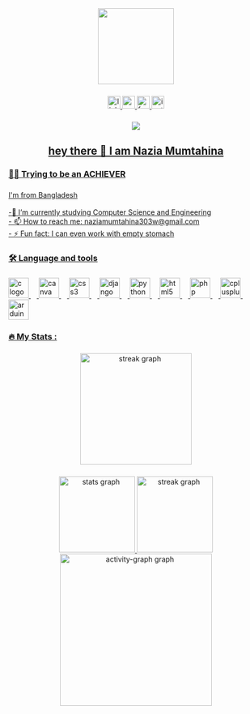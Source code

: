 <!--


Here are some ideas to get you started:

- 🔭 I’m currently working on ...
- 🌱 I’m currently learning ...
- 👯 I’m looking to collaborate on ...
- 🤔 I’m looking for help with ...
- 💬 Ask me about ...
- 📫 How to reach me: ...
- 😄 Pronouns: ...
- ⚡ Fun fact: ...
-->

<div align="center">
  <img height="150" src="https://media1.giphy.com/media/hpXdHPfFI5wTABdDx9/giphy.gif?cid=6c09b952tgqafktgtfgk90cahgg8uv1ncmfd1esyq0n9288t&ep=v1_internal_gif_by_id&rid=giphy.gif&ct=g"  />
</div>

### 

<!-- <h3 align="center">🌐 Socials:</h3> -->


<div align="center"> 
  <a href="https://linkedin.com/in/nazia-mumtahina-5b73a0309/">
  <img src="https://img.shields.io/static/v1?message=LinkedIn&logo=linkedin&label=&color=0077B5&logoColor=white&labelColor=&style=for-the-badge" height="25" alt="linkedin logo"/> 
  <a href="mailto:naziamumtahina303w@gmail.com">
  <img src="https://img.shields.io/static/v1?message=Gmail&logo=gmail&label=&color=D14836&logoColor=white&labelColor=&style=for-the-badge" height="25" alt="gmail logo"/> 
  <a href="https://facebook.com/mumtahina.moni.5"> 
  <img src="https://img.shields.io/static/v1?message=Facebook&logo=facebook&label=&color=1877F2&logoColor=white&labelColor=&style=for-the-badge" height="25" alt="facebook logo"/> 
  <a href="https://instagram.com/nazia_mumtahina_monisha">
  <img src="https://img.shields.io/static/v1?message=Instagram&logo=instagram&label=&color=E4405F&logoColor=white&labelColor=&style=for-the-badge" height="25" alt="instagram logo"/>
</div>

###

<div align="center">
  <img src="https://visitor-badge.laobi.icu/badge?page_id=naziamumtahina.naziamumtahina&left_color=blue"  />
</div>

###

<h2 align="center">hey there 👋 I am Nazia Mumtahina</h2>

###

<h3 align="left">👩‍💻  Trying to be an ACHIEVER</h3>

###

<p align="left">I'm from Bangladesh  <br><br>-🔭 I’m currently studying Computer Science and Engineering <br>- 📫 How to reach me: naziamumtahina303w@gmail.com<br>- ⚡ Fun fact: I can even work with empty stomach</p>

###

<h3 align="left">🛠 Language and tools</h3>

###

<div align="left">
  <img src="https://cdn.jsdelivr.net/gh/devicons/devicon/icons/c/c-original.svg" height="40" alt="c logo"  />
  <img width="12" />
  <img src="https://cdn.jsdelivr.net/gh/devicons/devicon/icons/canva/canva-original.svg" height="40" alt="canva logo"  />
  <img width="12" />
  <img src="https://cdn.jsdelivr.net/gh/devicons/devicon/icons/css3/css3-original.svg" height="40" alt="css3 logo"  />
  <img width="12" />
  <img src="https://cdn.jsdelivr.net/gh/devicons/devicon/icons/django/django-plain.svg" height="40" alt="django logo"  />
  <img width="12" />
  <img src="https://cdn.jsdelivr.net/gh/devicons/devicon/icons/python/python-original.svg" height="40" alt="python logo"  />
  <img width="12" />
  <img src="https://cdn.jsdelivr.net/gh/devicons/devicon/icons/html5/html5-original.svg" height="40" alt="html5 logo"  />
  <img width="12" />
  <img src="https://cdn.jsdelivr.net/gh/devicons/devicon/icons/php/php-original.svg" height="40" alt="php logo"  />
  <img width="12" />
  <img src="https://cdn.jsdelivr.net/gh/devicons/devicon/icons/cplusplus/cplusplus-original.svg" height="40" alt="cplusplus logo"  />
  <img width="12" />
  <img src="https://cdn.jsdelivr.net/gh/devicons/devicon/icons/arduino/arduino-original.svg" height="40" alt="arduino logo"  />
</div>

###

<h3 align="left">🔥   My Stats :</h3>

###

<div align="center">
  <img src="https://streak-stats.demolab.com?user=naziamumtahina&locale=en&mode=daily&theme=dark&hide_border=false&border_radius=5&order=3" height="220" alt="streak graph"  />
</div>

###

<div align="center">
  <img src="https://github-readme-stats.vercel.app/api?username=naziamumtahina&hide_title=false&hide_rank=false&show_icons=true&include_all_commits=true&count_private=true&disable_animations=false&theme=dracula&locale=en&hide_border=false&order=1" height="150" alt="stats graph"  />
  <img src="https://streak-stats.demolab.com?user=naziamumtahina&locale=en&mode=daily&theme=dracula&hide_border=false&border_radius=5&order=3" height="150" alt="streak graph"  />
  <img src="https://github-readme-activity-graph.vercel.app/graph?username=naziamumtahina&radius=16&theme=react&area=true&order=5" height="300" alt="activity-graph graph"  />
</div>

###

<div align="left">
</div>

###
